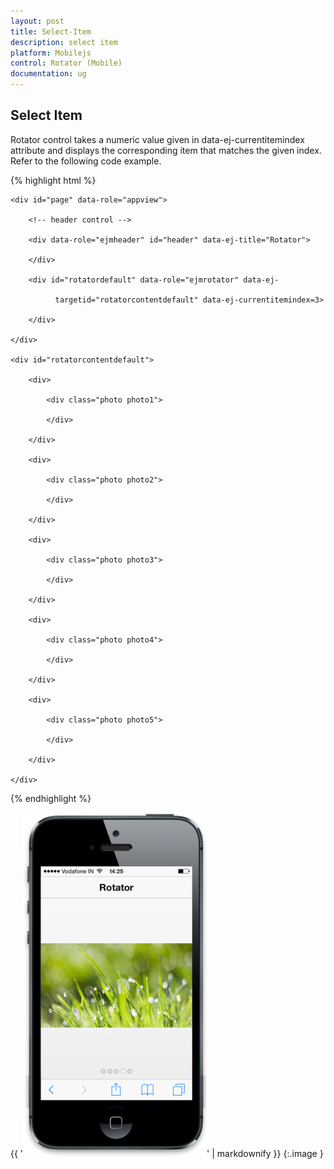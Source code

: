 ```yaml
---
layout: post
title: Select-Item
description: select item
platform: Mobilejs
control: Rotator (Mobile)
documentation: ug
---
```


## Select Item

Rotator control takes a numeric value given in data-ej-currentitemindex attribute and displays the corresponding item that matches the given index. Refer to the following code example.

{% highlight html %}

    <div id="page" data-role="appview">

        <!-- header control -->

        <div data-role="ejmheader" id="header" data-ej-title="Rotator">

        </div>   

        <div id="rotatordefault" data-role="ejmrotator" data-ej- 

              targetid="rotatorcontentdefault" data-ej-currentitemindex=3>

        </div>

    </div>

    <div id="rotatorcontentdefault">

        <div>

            <div class="photo photo1">

            </div>

        </div>

        <div>

            <div class="photo photo2">

            </div>

        </div>

        <div>

            <div class="photo photo3">

            </div>

        </div>

        <div>

            <div class="photo photo4">

            </div>

        </div>

        <div>

            <div class="photo photo5">

            </div>

        </div>

    </div>





{% endhighlight %}


{{ '![F:/thangavel/dev/source/Trunk/JSDoc/rotator-2.png](Select-Item_images/Select-Item_img1.png)' | markdownify }}
{:.image }


